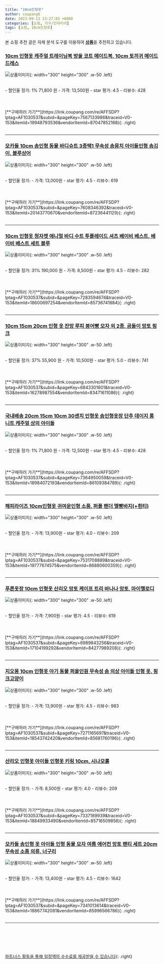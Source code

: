 ```yaml
---
title: "10cm인형옷"
author: coupang6
date: 2023-09-13 13:27:03 +0800
categories: [쇼핑, 가구/인테리어]
tags: [쇼핑, 10cm인형옷]
---
```


본 쇼핑 추천 글은 자체 분석 도구를 이용하여 [**상품**](https://link.coupang.com/a/bao1ui)을 추천하고 있습니다.

### [10cm 인형옷 캐주얼 트레이닝복 방울 코트 메이드복, 10cm 토끼귀 메이드드레스](https://link.coupang.com/re/AFFSDP?lptag=AF1030537&subid=&pageKey=7567133986&traceid=V0-153&itemId=19948793536&vendorItemId=87047852168)

![상품이미지](https://thumbnail7.coupangcdn.com/thumbnails/remote/230x230ex/image/vendor_inventory/1e4f/3e923988d8a07dcae12397016482a9c73c2eb85b9076bdb4103c4007b988.jpg){: width="300" height="300" .w-50 .left}


<br>
- 할인율 정가: 1%  71,800   원
- 가격: 13,500원
- star 평가: 4.5
- 리뷰수: 428
<br>
<br>
<br>
<br>
[**구매하러 가기**](https://link.coupang.com/re/AFFSDP?lptag=AF1030537&subid=&pageKey=7567133986&traceid=V0-153&itemId=19948793536&vendorItemId=87047852168){: .right}
<br>
<br>

---

### [모카돌 10cm 솜인형 동물 바디슈트 3종택1 무속성 솜뭉치 아이돌인형 솜깅이, 블루상어](https://link.coupang.com/re/AFFSDP?lptag=AF1030537&subid=&pageKey=7608346392&traceid=V0-153&itemId=20143770670&vendorItemId=87236441129)

![상품이미지](https://thumbnail7.coupangcdn.com/thumbnails/remote/230x230ex/image/vendor_inventory/66d6/f845b308f4b2c2f086e62458bcbb6fcd8df727862ab99d66880359d1ddbc.jpg){: width="300" height="300" .w-50 .left}


<br>
- 할인율 정가: 
- 가격: 13,000원
- star 평가: 4.5
- 리뷰수: 619
<br>
<br>
<br>
<br>
[**구매하러 가기**](https://link.coupang.com/re/AFFSDP?lptag=AF1030537&subid=&pageKey=7608346392&traceid=V0-153&itemId=20143770670&vendorItemId=87236441129){: .right}
<br>
<br>

---

### [10cm 인형옷 청자켓 애니멀 바디 수트 투플레이드 셔츠 베이비 베스트, 베이비 베스트 세트 블루](https://link.coupang.com/re/AFFSDP?lptag=AF1030537&subid=&pageKey=7283594674&traceid=V0-153&itemId=18600697254&vendorItemId=85736741884)

![상품이미지](https://thumbnail9.coupangcdn.com/thumbnails/remote/230x230ex/image/vendor_inventory/c67b/414a016623429cf31bd874fad2eef539d0c5c6df6b4e618afc83c3ab2d22.jpg){: width="300" height="300" .w-50 .left}


<br>
- 할인율 정가: 31%  190,000   원
- 가격: 8,500원
- star 평가: 4.5
- 리뷰수: 282
<br>
<br>
<br>
<br>
[**구매하러 가기**](https://link.coupang.com/re/AFFSDP?lptag=AF1030537&subid=&pageKey=7283594674&traceid=V0-153&itemId=18600697254&vendorItemId=85736741884){: .right}
<br>
<br>

---

### [10cm 15cm 20cm 인형 옷 잔망 루피 붕어빵 모자 외 2종, 곰돌이 망토 핑크](https://link.coupang.com/re/AFFSDP?lptag=AF1030537&subid=&pageKey=6843301801&traceid=V0-153&itemId=16278987554&vendorItemId=83471611086)

![상품이미지](https://thumbnail7.coupangcdn.com/thumbnails/remote/230x230ex/image/vendor_inventory/3640/afde77996b452897d3da5183bc649b002ae9e608ac95aed25396c802be41.jpg){: width="300" height="300" .w-50 .left}


<br>
- 할인율 정가: 37%  55,900   원
- 가격: 10,500원
- star 평가: 5.0
- 리뷰수: 741
<br>
<br>
<br>
<br>
[**구매하러 가기**](https://link.coupang.com/re/AFFSDP?lptag=AF1030537&subid=&pageKey=6843301801&traceid=V0-153&itemId=16278987554&vendorItemId=83471611086){: .right}
<br>
<br>

---

### [국내배송 20cm 15cm 10cm 30센치 인형옷 솜인형옷장 단추 데이지 롱 니트 캐주얼 상의 아이돌](https://link.coupang.com/re/AFFSDP?lptag=AF1030537&subid=&pageKey=7364950059&traceid=V0-153&itemId=18984072193&vendorItemId=86109384789)

![상품이미지](https://thumbnail8.coupangcdn.com/thumbnails/remote/230x230ex/image/vendor_inventory/f82d/0eee0591d38e0e4c292f946ea2b3da8c9ef0699e590a0e18d99e1fa46f41.jpeg){: width="300" height="300" .w-50 .left}


<br>
- 할인율 정가: 1%  71,800   원
- 가격: 12,500원
- star 평가: 4.5
- 리뷰수: 428
<br>
<br>
<br>
<br>
[**구매하러 가기**](https://link.coupang.com/re/AFFSDP?lptag=AF1030537&subid=&pageKey=7364950059&traceid=V0-153&itemId=18984072193&vendorItemId=86109384789){: .right}
<br>
<br>

---

### [해피라이즈 10cm인형옷 귀여운인형 소품, 퍼플 팬더 멜빵바지(+흰티)](https://link.coupang.com/re/AFFSDP?lptag=AF1030537&subid=&pageKey=7531708889&traceid=V0-153&itemId=19777674575&vendorItemId=86880600359)

![상품이미지](https://thumbnail9.coupangcdn.com/thumbnails/remote/230x230ex/image/vendor_inventory/9a0c/8702a558b5e6ea78a65ee23c09c9aa7bad98d96d7ecb02b2c387273182a0.jpg){: width="300" height="300" .w-50 .left}


<br>
- 할인율 정가: 
- 가격: 13,900원
- star 평가: 4.0
- 리뷰수: 209
<br>
<br>
<br>
<br>
[**구매하러 가기**](https://link.coupang.com/re/AFFSDP?lptag=AF1030537&subid=&pageKey=7531708889&traceid=V0-153&itemId=19777674575&vendorItemId=86880600359){: .right}
<br>
<br>

---

### [푸른옷장 10cm 인형옷 산리오 망토 케이프 트리 바나나 망토, 마이멜로디](https://link.coupang.com/re/AFFSDP?lptag=AF1030537&subid=&pageKey=6989843256&traceid=V0-153&itemId=17104199292&vendorItemId=84277989208)

![상품이미지](https://thumbnail7.coupangcdn.com/thumbnails/remote/230x230ex/image/vendor_inventory/20ef/cf8a97c297c36b6e413a0d87e5e6ba7a3b954630ec1f714509cb47142b40.jpg){: width="300" height="300" .w-50 .left}


<br>
- 할인율 정가: 
- 가격: 7,900원
- star 평가: 4.5
- 리뷰수: 619
<br>
<br>
<br>
<br>
[**구매하러 가기**](https://link.coupang.com/re/AFFSDP?lptag=AF1030537&subid=&pageKey=6989843256&traceid=V0-153&itemId=17104199292&vendorItemId=84277989208){: .right}
<br>
<br>

---

### [지오몽 10cm 인형옷 아기 동물 퍼올인원 무속성 솜 의상 아이돌 인형 옷, 핑크고양이](https://link.coupang.com/re/AFFSDP?lptag=AF1030537&subid=&pageKey=7271165697&traceid=V0-153&itemId=18543742420&vendorItemId=85681760196)

![상품이미지](https://thumbnail7.coupangcdn.com/thumbnails/remote/230x230ex/image/vendor_inventory/7bcf/9f8430108c60b3759befc565fd4525722c977ffc7905ce465740c1e56732.JPG){: width="300" height="300" .w-50 .left}


<br>
- 할인율 정가: 
- 가격: 13,900원
- star 평가: 4.5
- 리뷰수: 983
<br>
<br>
<br>
<br>
[**구매하러 가기**](https://link.coupang.com/re/AFFSDP?lptag=AF1030537&subid=&pageKey=7271165697&traceid=V0-153&itemId=18543742420&vendorItemId=85681760196){: .right}
<br>
<br>

---

### [산리오 인형옷 아이돌 인형옷 키링 10cm, 시나모롤](https://link.coupang.com/re/AFFSDP?lptag=AF1030537&subid=&pageKey=7337189939&traceid=V0-153&itemId=18849933490&vendorItemId=85716509856)

![상품이미지](https://thumbnail6.coupangcdn.com/thumbnails/remote/230x230ex/image/vendor_inventory/8421/d4624f5a3650957d4c65d77ef80c65daa716702fcccbe09424d900189c2d.jpg){: width="300" height="300" .w-50 .left}


<br>
- 할인율 정가: 
- 가격: 8,500원
- star 평가: 4.0
- 리뷰수: 209
<br>
<br>
<br>
<br>
[**구매하러 가기**](https://link.coupang.com/re/AFFSDP?lptag=AF1030537&subid=&pageKey=7337189939&traceid=V0-153&itemId=18849933490&vendorItemId=85716509856){: .right}
<br>
<br>

---

### [모카돌 솜인형 옷 아이돌 인형 동물 모자 여름 에어컨 망토 팬티 세트 20cm 무속성 소품 의류, 너구리](https://link.coupang.com/re/AFFSDP?lptag=AF1030537&subid=&pageKey=7341013614&traceid=V0-153&itemId=18867742081&vendorItemId=85996566786)

![상품이미지](https://thumbnail6.coupangcdn.com/thumbnails/remote/230x230ex/image/vendor_inventory/edee/bc4b75ab1df35f5b32a317c952e5537eecbd70e2a8c1a5db4f79e4d9b5ce.jpg){: width="300" height="300" .w-50 .left}


<br>
- 할인율 정가: 
- 가격: 13,400원
- star 평가: 4.5
- 리뷰수: 1642
<br>
<br>
<br>
<br>
[**구매하러 가기**](https://link.coupang.com/re/AFFSDP?lptag=AF1030537&subid=&pageKey=7341013614&traceid=V0-153&itemId=18867742081&vendorItemId=85996566786){: .right}
<br>
<br>

---
<br><br><br><br><br> [파트너스 활동을 통해 일정액의 수수료를 제공받을 수 있습니다](https://link.coupang.com/a/bao1ui){: .right}